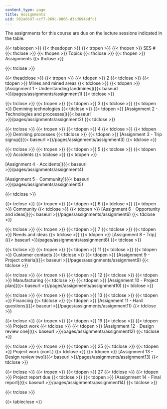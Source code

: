 ```yaml
---
content_type: page
title: Assignments
uid: 982a0b97-ecf7-969c-8006-d3ad694edfc1
---
```


The assignments for this course are due on the lecture sessions indicated in the table.

{{< tableopen >}}
{{< theadopen >}}
{{< tropen >}}
{{< thopen >}}
SES #
{{< thclose >}}
{{< thopen >}}
Topics
{{< thclose >}}
{{< thopen >}}
Assignments
{{< thclose >}}

{{< trclose >}}

{{< theadclose >}}
{{< tropen >}}
{{< tdopen >}}
2
{{< tdclose >}}
{{< tdopen >}}
Mines and mined areas
{{< tdclose >}}
{{< tdopen >}}
[Assignment 1 - Understanding landmines]({{< baseurl >}}/pages/assignments/assignment1)
{{< tdclose >}}

{{< trclose >}}
{{< tropen >}}
{{< tdopen >}}
3
{{< tdclose >}}
{{< tdopen >}}
Demining technologies
{{< tdclose >}}
{{< tdopen >}}
[Assignment 2 - Technologies and processes]({{< baseurl >}}/pages/assignments/assignment2)
{{< tdclose >}}

{{< trclose >}}
{{< tropen >}}
{{< tdopen >}}
4
{{< tdclose >}}
{{< tdopen >}}
Demining processes
{{< tdclose >}}
{{< tdopen >}}
[Assignment 3 - Trip signup]({{< baseurl >}}/pages/assignments/assignment3)
{{< tdclose >}}

{{< trclose >}}
{{< tropen >}}
{{< tdopen >}}
5
{{< tdclose >}}
{{< tdopen >}}
Accidents
{{< tdclose >}}
{{< tdopen >}}


[Assignment 4 - Accidents]({{< baseurl >}}/pages/assignments/assignment4)

[Assignment 5 - Community]({{< baseurl >}}/pages/assignments/assignment5)


{{< tdclose >}}

{{< trclose >}}
{{< tropen >}}
{{< tdopen >}}
6
{{< tdclose >}}
{{< tdopen >}}
Community
{{< tdclose >}}
{{< tdopen >}}
[Assignment 6 - Opportunity and ideas]({{< baseurl >}}/pages/assignments/assignment6)
{{< tdclose >}}

{{< trclose >}}
{{< tropen >}}
{{< tdopen >}}
7
{{< tdclose >}}
{{< tdopen >}}
Needs and ideas
{{< tdclose >}}
{{< tdopen >}}
[Assignment 8 - Trip]({{< baseurl >}}/pages/assignments/assignment8)
{{< tdclose >}}

{{< trclose >}}
{{< tropen >}}
{{< tdopen >}}
11
{{< tdclose >}}
{{< tdopen >}}
Customer contacts
{{< tdclose >}}
{{< tdopen >}}
[Assignment 9 - Project criteria]({{< baseurl >}}/pages/assignments/assignment9)
{{< tdclose >}}

{{< trclose >}}
{{< tropen >}}
{{< tdopen >}}
12
{{< tdclose >}}
{{< tdopen >}}
Manufacturing
{{< tdclose >}}
{{< tdopen >}}
[Assignment 10 - Project plan]({{< baseurl >}}/pages/assignments/assignment10)
{{< tdclose >}}

{{< trclose >}}
{{< tropen >}}
{{< tdopen >}}
13
{{< tdclose >}}
{{< tdopen >}}
Financing
{{< tdclose >}}
{{< tdopen >}}
[Assignment 11 - Hard questions]({{< baseurl >}}/pages/assignments/assignment11)
{{< tdclose >}}

{{< trclose >}}
{{< tropen >}}
{{< tdopen >}}
19
{{< tdclose >}}
{{< tdopen >}}
Project work
{{< tdclose >}}
{{< tdopen >}}
[Assignment 12 - Design review one]({{< baseurl >}}/pages/assignments/assignment12)
{{< tdclose >}}

{{< trclose >}}
{{< tropen >}}
{{< tdopen >}}
25
{{< tdclose >}}
{{< tdopen >}}
Project work (cont.)
{{< tdclose >}}
{{< tdopen >}}
[Assignment 13 - Design review two]({{< baseurl >}}/pages/assignments/assignment13)
{{< tdclose >}}

{{< trclose >}}
{{< tropen >}}
{{< tdopen >}}
27
{{< tdclose >}}
{{< tdopen >}}
Project report due
{{< tdclose >}}
{{< tdopen >}}
[Assignment 14 - Final report]({{< baseurl >}}/pages/assignments/assignment14)
{{< tdclose >}}

{{< trclose >}}

{{< tableclose >}}
